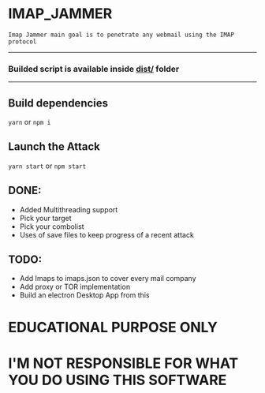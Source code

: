 # IMAP_JAMMER
```
Imap Jammer main goal is to penetrate any webmail using the IMAP protocol
```

<hr>


### Builded script is available inside [dist/](https://github.com/chichke/IMAP_JAMMER/tree/master/dist) folder


<hr>

## Build dependencies

`yarn` or `npm i`

## Launch the Attack

 `yarn start` or `npm start`


## DONE:
- Added Multithreading support
- Pick your target
- Pick your combolist
- Uses of save files to keep progress of a recent attack

## TODO:
- Add Imaps to imaps.json to cover every mail company
- Add proxy or TOR implementation
- Build an electron Desktop App from this



# EDUCATIONAL PURPOSE ONLY 
# I'M NOT RESPONSIBLE FOR WHAT YOU DO USING THIS SOFTWARE 
